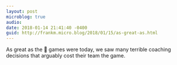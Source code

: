 ```yaml
---
layout: post
microblog: true
audio: 
date: 2018-01-14 21:41:40 -0400
guid: http://frankm.micro.blog/2018/01/15/as-great-as.html
---
```

As great as the 🏈 games were today, we saw many terrible coaching decisions that arguably cost their team the game. 
